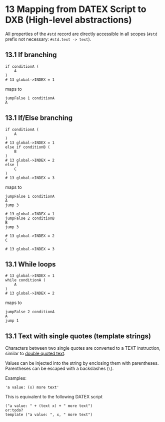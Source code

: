 # 13 Mapping from DATEX Script to DXB (High-level abstractions)

All properties of the `#std` record are directly accessible in all scopes (`#std` prefix not necessary: `#std.text -> text`).

## 13.1 If branching

```datex
if conditionA (
	A 
)
# 13 global->INDEX = 1
```

maps to

```datex
jumpFalse 1 conditionA
A
```

## 13.1 If/Else branching

```datex
if conditionA (
	A 
)
# 13 global->INDEX = 1
else if conditionB (
	B
)
# 13 global->INDEX = 2
else (
	C 
)
# 13 global->INDEX = 3
```

maps to

```datex
jumpFalse 1 conditionA
A
jump 3

# 13 global->INDEX = 1
jumpFalse 2 conditionB
B
jump 3

# 13 global->INDEX = 2
C

# 13 global->INDEX = 3
```

## 13.1 While loops

```datex
# 13 global->INDEX = 1
while conditionA (
	A 
)
# 13 global->INDEX = 2
```

maps to

```datex
jumpFalse 2 conditionA
A
jump 1
```


## 13.1 Text with single quotes (template strings)

Characters between two single quotes are converted to a TEXT instruction, similar to [double quoted text](./006_runtime_instructions.md#datex-script-mapping).

Values can be injected into the string by enclosing them with parentheses. Parentheses can be escaped with a backslashes (`\`).

Examples:

```datex
'a value: (x) more text'
```
This is equivalent to the following DATEX script

```datex
("a value: " + (text x) + " more text")
or:todo?
template ("a value: ", x, " more text")
```